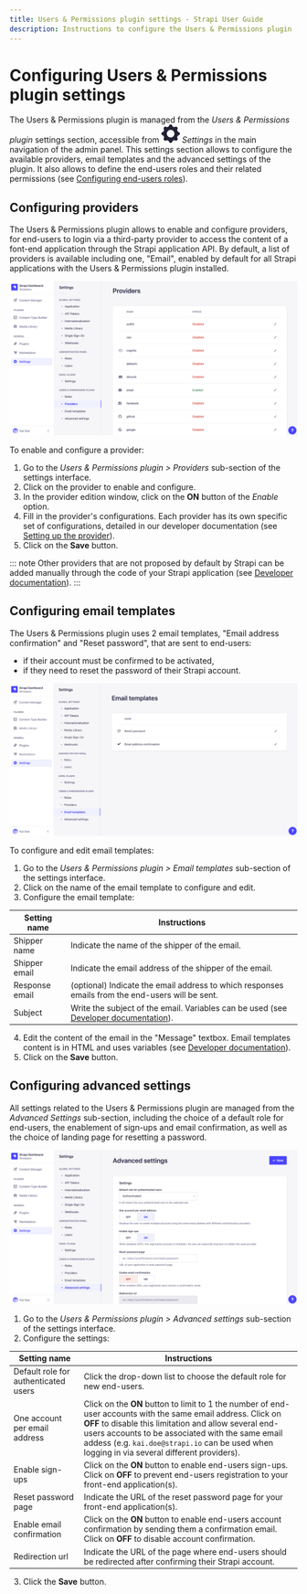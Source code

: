 ```yaml
---
title: Users & Permissions plugin settings - Strapi User Guide
description: Instructions to configure the Users & Permissions plugin
---
```


# Configuring Users & Permissions plugin settings

The Users & Permissions plugin is managed from the *Users & Permissions plugin* settings section, accessible from ![Settings icon](../assets/icons/settings.svg) *Settings* in the main navigation of the admin panel. This settings section allows to configure the available providers, email templates and the advanced settings of the plugin. It also allows to define the end-users roles and their related permissions (see [Configuring end-users roles](../users-roles-permissions/configuring-end-users-roles.md)).

## Configuring providers

The Users & Permissions plugin allows to enable and configure providers, for end-users to login via a third-party provider to access the content of a font-end application through the Strapi application API. By default, a list of providers is available including one, "Email", enabled by default for all Strapi applications with the Users & Permissions plugin installed.

![Providers interface](../assets/settings/up_providers.png)

To enable and configure a provider:

1. Go to the *Users & Permissions plugin > Providers* sub-section of the settings interface.
2. Click on the provider to enable and configure.
3. In the provider edition window, click on the **ON** button of the *Enable* option.
4. Fill in the provider's configurations. Each provider has its own specific set of configurations, detailed in our developer documentation (see [Setting up the provider](https://strapi.io/documentation/developer-docs/latest/development/plugins/users-permissions.html#setting-up-the-provider-examples)).
5. Click on the **Save** button.

::: note
Other providers that are not proposed by default by Strapi can be added manually through the code of your Strapi application (see [Developer documentation](https://strapi.io/documentation/developer-docs/latest/development/plugins/users-permissions.html#adding-a-new-provider-to-your-project)).
:::

<!---
::: tip
Click the search button ![Search icon](../assets/icons/search.svg) above the table to use a text search and find one of your providers more quickly!
:::
--->

## Configuring email templates

The Users & Permissions plugin uses 2 email templates, "Email address confirmation" and "Reset password", that are sent to end-users:

- if their account must be confirmed to be activated,
- if they need to reset the password of their Strapi account.

![Email templates interface](../assets/settings/up_email-templates.png)

To configure and edit email templates:

1. Go to the *Users & Permissions plugin > Email templates* sub-section of the settings interface.
2. Click on the name of the email template to configure and edit.
3. Configure the email template:

| Setting name   | Instructions                                                                                     |
| -------------- | -------------------------------------------------------------------------------------------------|
| Shipper name   | Indicate the name of the shipper of the email.                                                   |
| Shipper email  | Indicate the email address of the shipper of the email.                                          |
| Response email | (optional) Indicate the email address to which responses emails from the end-users will be sent. |
| Subject        | Write the subject of the email. Variables can be used (see [Developer documentation](https://strapi.io/documentation/developer-docs/latest/development/plugins/users-permissions.html#templating-emails)).             |

4. Edit the content of the email in the "Message" textbox. Email templates content is in HTML and uses variables (see [Developer documentation](https://strapi.io/documentation/developer-docs/latest/development/plugins/users-permissions.html#templating-emails)).
5. Click on the **Save** button.

## Configuring advanced settings

All settings related to the Users & Permissions plugin are managed from the *Advanced Settings* sub-section, including the choice of a default role for end-users, the enablement of sign-ups and email confirmation, as well as the choice of landing page for resetting a password.

![Advanced settings interface](../assets/settings/up_settings.png)

1. Go to the *Users & Permissions plugin > Advanced settings* sub-section of the settings interface.
2. Configure the settings:

| Setting name                         | Instructions                                                                                                                                                       |
| ------------------------------------ | -------------------------------------------------------------------------------------------------------------------------------------------------------------------|
| Default role for authenticated users | Click the drop-down list to choose the default role for new end-users.                                                                                             |
| One account per email address        | Click on the **ON** button to limit to 1 the number of end-user accounts with the same email address. Click on **OFF** to disable this limitation and allow several end-users accounts to be associated with the same email addess (e.g. `kai.doe@strapi.io` can be used when logging in via several different providers). |
| Enable sign-ups                      | Click on the **ON** button to enable end-users sign-ups. Click on **OFF** to prevent end-users registration to your front-end application(s).                      |
| Reset password page                  | Indicate the URL of the reset password page for your front-end application(s).                                                                                     |
| Enable email confirmation            | Click on the **ON** button to enable end-users account confirmation by sending them a confirmation email. Click on **OFF** to disable account confirmation.        |
| Redirection url                      | Indicate the URL of the page where end-users should be redirected after confirming their Strapi account.                                                           |

3. Click the **Save** button.